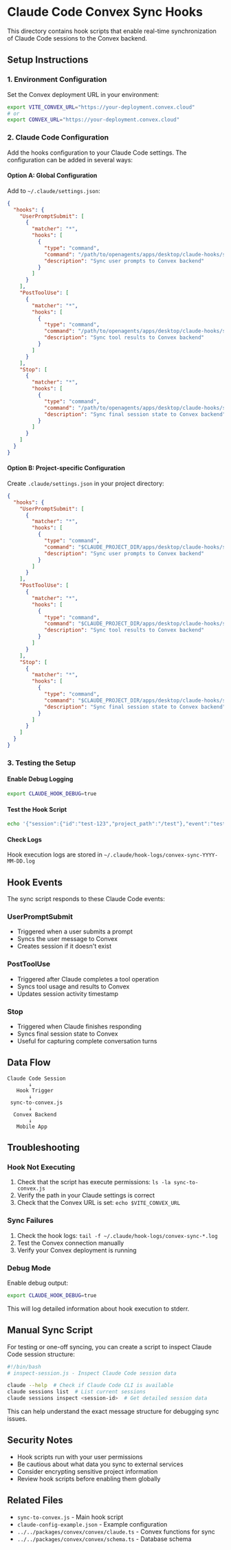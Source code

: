 # Claude Code Convex Sync Hooks

This directory contains hook scripts that enable real-time synchronization of Claude Code sessions to the Convex backend.

## Setup Instructions

### 1. Environment Configuration

Set the Convex deployment URL in your environment:

```bash
export VITE_CONVEX_URL="https://your-deployment.convex.cloud"
# or 
export CONVEX_URL="https://your-deployment.convex.cloud"
```

### 2. Claude Code Configuration

Add the hooks configuration to your Claude Code settings. The configuration can be added in several ways:

#### Option A: Global Configuration
Add to `~/.claude/settings.json`:

```json
{
  "hooks": {
    "UserPromptSubmit": [
      {
        "matcher": "*",
        "hooks": [
          {
            "type": "command",
            "command": "/path/to/openagents/apps/desktop/claude-hooks/sync-to-convex.js",
            "description": "Sync user prompts to Convex backend"
          }
        ]
      }
    ],
    "PostToolUse": [
      {
        "matcher": "*",
        "hooks": [
          {
            "type": "command", 
            "command": "/path/to/openagents/apps/desktop/claude-hooks/sync-to-convex.js",
            "description": "Sync tool results to Convex backend"
          }
        ]
      }
    ],
    "Stop": [
      {
        "matcher": "*",
        "hooks": [
          {
            "type": "command",
            "command": "/path/to/openagents/apps/desktop/claude-hooks/sync-to-convex.js", 
            "description": "Sync final session state to Convex backend"
          }
        ]
      }
    ]
  }
}
```

#### Option B: Project-specific Configuration
Create `.claude/settings.json` in your project directory:

```json
{
  "hooks": {
    "UserPromptSubmit": [
      {
        "matcher": "*",
        "hooks": [
          {
            "type": "command",
            "command": "$CLAUDE_PROJECT_DIR/apps/desktop/claude-hooks/sync-to-convex.js",
            "description": "Sync user prompts to Convex backend"
          }
        ]
      }
    ],
    "PostToolUse": [
      {
        "matcher": "*",
        "hooks": [
          {
            "type": "command", 
            "command": "$CLAUDE_PROJECT_DIR/apps/desktop/claude-hooks/sync-to-convex.js",
            "description": "Sync tool results to Convex backend"
          }
        ]
      }
    ],
    "Stop": [
      {
        "matcher": "*",
        "hooks": [
          {
            "type": "command",
            "command": "$CLAUDE_PROJECT_DIR/apps/desktop/claude-hooks/sync-to-convex.js", 
            "description": "Sync final session state to Convex backend"
          }
        ]
      }
    ]
  }
}
```

### 3. Testing the Setup

#### Enable Debug Logging
```bash
export CLAUDE_HOOK_DEBUG=true
```

#### Test the Hook Script
```bash
echo '{"session":{"id":"test-123","project_path":"/test"},"event":"test","messages":[]}' | ./sync-to-convex.js
```

#### Check Logs
Hook execution logs are stored in `~/.claude/hook-logs/convex-sync-YYYY-MM-DD.log`

## Hook Events

The sync script responds to these Claude Code events:

### UserPromptSubmit
- Triggered when a user submits a prompt
- Syncs the user message to Convex
- Creates session if it doesn't exist

### PostToolUse  
- Triggered after Claude completes a tool operation
- Syncs tool usage and results to Convex
- Updates session activity timestamp

### Stop
- Triggered when Claude finishes responding  
- Syncs final session state to Convex
- Useful for capturing complete conversation turns

## Data Flow

```
Claude Code Session
       ↓
   Hook Trigger
       ↓
 sync-to-convex.js
       ↓
  Convex Backend
       ↓
   Mobile App
```

## Troubleshooting

### Hook Not Executing
1. Check that the script has execute permissions: `ls -la sync-to-convex.js`
2. Verify the path in your Claude settings is correct
3. Check that the Convex URL is set: `echo $VITE_CONVEX_URL`

### Sync Failures
1. Check the hook logs: `tail -f ~/.claude/hook-logs/convex-sync-*.log`
2. Test the Convex connection manually
3. Verify your Convex deployment is running

### Debug Mode
Enable debug output:
```bash
export CLAUDE_HOOK_DEBUG=true
```

This will log detailed information about hook execution to stderr.

## Manual Sync Script

For testing or one-off syncing, you can create a script to inspect Claude Code session structure:

```bash
#!/bin/bash
# inspect-session.js - Inspect Claude Code session data

claude --help  # Check if Claude Code CLI is available
claude sessions list  # List current sessions
claude sessions inspect <session-id>  # Get detailed session data
```

This can help understand the exact message structure for debugging sync issues.

## Security Notes

- Hook scripts run with your user permissions
- Be cautious about what data you sync to external services
- Consider encrypting sensitive project information
- Review hook scripts before enabling them globally

## Related Files

- `sync-to-convex.js` - Main hook script
- `claude-config-example.json` - Example configuration
- `../../packages/convex/convex/claude.ts` - Convex functions for sync
- `../../packages/convex/convex/schema.ts` - Database schema